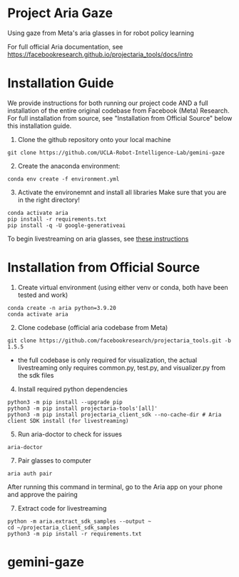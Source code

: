 # Project Aria Gaze
Using gaze from Meta's aria glasses in for robot policy learning

For full official Aria documentation, see https://facebookresearch.github.io/projectaria_tools/docs/intro

# Installation Guide
We provide instructions for both running our project code AND a full installation of the entire original codebase from Facebook (Meta) Research. For full installation from source, see "Installation from Official Source" below this installation guide.

1. Clone the github repository onto your local machine
```
git clone https://github.com/UCLA-Robot-Intelligence-Lab/gemini-gaze
```

2. Create the anaconda environment:
```
conda env create -f environment.yml
```

3. Activate the environemnt and install all libraries
Make sure that you are in the right directory!
```
conda activate aria
pip install -r requirements.txt
pip install -q -U google-generativeai
```

To begin livestreaming on aria glasses, see [these instructions](streaming/instructions.md)

# Installation from Official Source

1. Create virtual environment (using either venv or conda, both have been tested and work)
```
conda create -n aria python=3.9.20
conda activate aria
```

2. Clone codebase (official aria codebase from Meta)
```
git clone https://github.com/facebookresearch/projectaria_tools.git -b 1.5.5
```
* the full codebase is only required for visualization, the actual livestreaming only requires common.py, test.py, and visualizer.py from the sdk files

4. Install required python dependencies
```
python3 -m pip install --upgrade pip
python3 -m pip install projectaria-tools'[all]'
python3 -m pip install projectaria_client_sdk --no-cache-dir # Aria client SDK install (for livestreaming)
```

5. Run aria-doctor to check for issues
```
aria-doctor
```

7. Pair glasses to computer
```
aria auth pair
```

After running this command in terminal, go to the Aria app on your phone and approve the pairing

7. Extract code for livestreaming
```
python -m aria.extract_sdk_samples --output ~
cd ~/projectaria_client_sdk_samples
python3 -m pip install -r requirements.txt
```
# gemini-gaze

